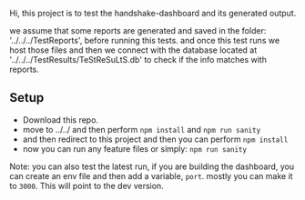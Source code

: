 Hi, this project is to test the handshake-dashboard and its generated output.

we assume that some reports are generated and saved in the folder: '../../../TestReports', before running this tests. and once this test runs we host those files and then we connect with the database located at '../../../TestResults/TeStReSuLtS.db' to check if the info matches with reports.

## Setup

-   Download this repo.
-   move to ../../ and then perform `npm install` and `npm run sanity`
-   and then redirect to this project and then you can perform `npm install`
-   now you can run any feature files or simply: `npm run sanity`

Note: you can also test the latest run, if you are building the dashboard, you can create an env file and then add a variable, `port`. mostly you can make it to `3000`. This will point to the dev version.
